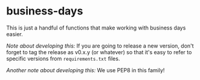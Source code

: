 # business-days

This is just a handful of functions that make working with business days easier.

*Note about developing this:* If you are going to release a new version, don't forget to tag the release as v0.x.y (or whatever) so that it's easy to refer to specific versions from `requirements.txt` files.

*Another note about developing this:* We use PEP8 in this family!
